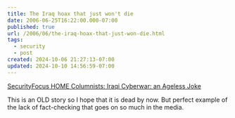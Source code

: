 ```yaml
---
title: The Iraq hoax that just won't die
date: 2006-06-25T16:22:00.000-07:00
published: true
url: /2006/06/the-iraq-hoax-that-just-won-die.html
tags:
  - security
  - post
created: 2024-10-06 21:27:13-07:00
updated: 2024-10-10 14:56:59-07:00
---
```


[SecurityFocus HOME Columnists: Iraqi Cyberwar: an Ageless Joke](http://www.securityfocus.com/columnists/147 "SecurityFocus HOME Columnists: Iraqi Cyberwar: an Ageless Joke")  
  
This is an OLD story so I hope that it is dead by now. But perfect example of the lack of fact-checking that goes on so much in the media.